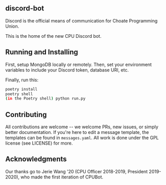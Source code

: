 ## discord-bot
Discord is the official means of communication for Choate Programming Union.

This is the home of the new CPU Discord bot.

## Running and Installing
First, setup MongoDB locally or remotely. 
Then, set your environment variables to include your Discord token, database URI, etc.

Finally, run this:

```bash
poetry install
poetry shell
(in the Poetry shell) python run.py
```

## Contributing
All contributions are welcome -- we welcome PRs, new issues, or simply better documentation. If you're here to edit a message template, the templates can be found in `messages.yaml`.
All work is done under the GPL license (see LICENSE) for more.

## Acknowledgments
Our thanks go to Jerie Wang \'20 (CPU Officer 2018-2019, President 2019-2020), who made the first iteration of CPUBot.
